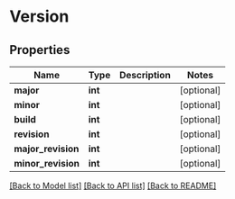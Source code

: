 # Version

## Properties
Name | Type | Description | Notes
------------ | ------------- | ------------- | -------------
**major** | **int** |  | [optional] 
**minor** | **int** |  | [optional] 
**build** | **int** |  | [optional] 
**revision** | **int** |  | [optional] 
**major_revision** | **int** |  | [optional] 
**minor_revision** | **int** |  | [optional] 

[[Back to Model list]](../README.md#documentation-for-models) [[Back to API list]](../README.md#documentation-for-api-endpoints) [[Back to README]](../README.md)


